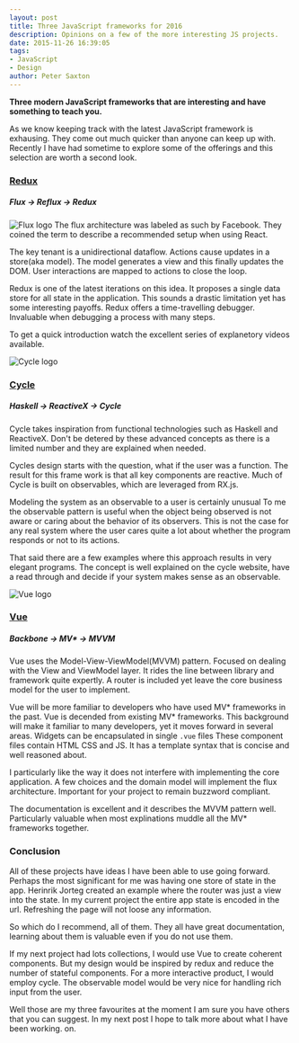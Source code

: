 ```yaml
---
layout: post
title: Three JavaScript frameworks for 2016
description: Opinions on a few of the more interesting JS projects.
date: 2015-11-26 16:39:05
tags:
- JavaScript
- Design
author: Peter Saxton
---
```


**Three modern JavaScript frameworks that are interesting and have something to teach you.**

As we know keeping track with the latest JavaScript framework is exhausing.
They come out much quicker than anyone can keep up with.
Recently I have had sometime to explore some of the offerings and this selection are worth a second look.

### [Redux](http://redux.js.org/)

##### Flux -> Reflux -> Redux

![Flux logo](http://img.stackshare.io/service/1275/flux.png)
The flux architecture was labeled as such by Facebook.
They coined the term to describe a recommended setup when using React.

The key tenant is a unidirectional dataflow. Actions cause updates in a store(aka model).
The model generates a view and this finally updates the DOM.
User interactions are mapped to actions to close the loop.

Redux is one of the latest iterations on this idea.
It proposes a single data store for all state in the application.
This sounds a drastic limitation yet has some interesting payoffs.
Redux offers a time-travelling debugger.
Invaluable when debugging a process with many steps.

To get a quick introduction watch the excellent series of explanetory videos available.


![Cycle logo](http://cycle.js.org/img/cyclejs_logo.svg)

### [Cycle](http://cycle.js.org/)

##### Haskell -> ReactiveX -> Cycle
Cycle takes inspiration from functional technologies such as Haskell and ReactiveX.
Don't be detered by these advanced concepts as there is a limited number and they are explained when needed.

Cycles design starts with the question, what if the user was a function.
The result for this frame work is that all key components are reactive.
Much of Cycle is built on observables, which are leveraged from RX.js.

Modeling the system as an observable to a user is certainly unusual
To me the observable pattern is useful when the object being observed is not aware or caring about the behavior of its observers.
This is not the case for any real system where the user cares quite a lot about whether the program responds or not to its actions.

That said there are a few examples where this approach results in very elegant programs.
The concept is well explained on the cycle website, have a read through and decide if your system makes sense as an observable.

![Vue logo](http://vuejs.org/images/logo.png)

### [Vue](http://vuejs.org/)

##### Backbone -> MV* -> MVVM

Vue uses the Model-View-ViewModel(MVVM) pattern.
Focused on dealing with the View and ViewModel layer.
It rides the line between library and framework quite expertly.
A router is included yet leave the core business model for the user to implement.

Vue will be more familiar to developers who have used MV* frameworks in the past.
Vue is decended from existing MV* frameworks.
This background will make it familiar to many developers, yet it moves forward in several areas.
Widgets can be encapsulated in single `.vue` files
These component files contain HTML CSS and JS.
It has a template syntax that is concise and well reasoned about.


I particularly like the way it does not interfere with implementing the core application.
A few choices and the domain model will implement the flux architecture.
Important for your project to remain buzzword compliant.

The documentation is excellent and it describes the MVVM pattern well.
Particularly valuable when most explinations muddle all the MV* frameworks together.

### Conclusion

All of these projects have ideas I have been able to use going forward.
Perhaps the most significant for me was having one store of state in the app.
Herinrik Jorteg created an example where the router was just a view into the state.
In my current project the entire app state is encoded in the url.
Refreshing the page will not loose any information.

So which do I recommend, all of them.
They all have great documentation, learning about them is valuable even if you do not use them.

If my next project had lots collections, I would use Vue to create coherent components.
But my design would be inspired by redux and reduce the number of stateful components.
For a more interactive product, I would employ cycle.
The observable model would be very nice for handling rich input from the user.

Well those are my three favourites at the moment I am sure you have others that you can suggest. In my next post I hope to talk more about what I have been working. on.
